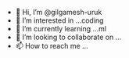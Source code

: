 - 👋 Hi, I’m @gilgamesh-uruk
- 👀 I’m interested in ...coding
- 🌱 I’m currently learning ...ml
- 💞️ I’m looking to collaborate on ...
- 📫 How to reach me ...

<!---
gilgamesh-uruk/gilgamesh-uruk is a ✨ special ✨ repository because its `README.md` (this file) appears on your GitHub profile.
You can click the Preview link to take a look at your changes.
--->
